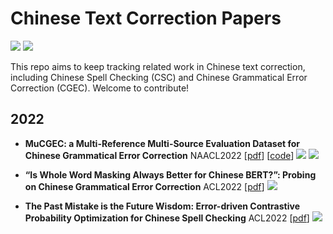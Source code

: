 # Chinese Text Correction Papers

![](https://img.shields.io/github/last-commit/nghuyong/Chinese-text-correction-papers?color=green)  ![](https://img.shields.io/badge/PRs-Welcome-red) 

This repo aims to keep tracking related work in Chinese text correction, including Chinese Spell Checking (CSC) and Chinese Grammatical Error Correction (CGEC).
Welcome to contribute!

## 2022
- **MuCGEC: a Multi-Reference Multi-Source Evaluation Dataset for Chinese Grammatical Error Correction** NAACL2022 [[pdf](https://arxiv.org/pdf/2204.10994.pdf)] [[code](https://github.com/HillZhang1999/MuCGEC)] ![](https://img.shields.io/badge/CGEC-blue) ![](https://img.shields.io/badge/dataset-yellowgreen) 

- **“Is Whole Word Masking Always Better for Chinese BERT?”: Probing on Chinese Grammatical Error Correction** ACL2022 [[pdf](https://arxiv.org/pdf/2203.00286.pdf)] ![](https://img.shields.io/badge/CGEC-blue)

- **The Past Mistake is the Future Wisdom: Error-driven Contrastive Probability Optimization for Chinese Spell Checking** ACL2022 [[pdf](https://arxiv.org/pdf/2203.00991.pdf)] ![](https://img.shields.io/badge/CSC-green)
